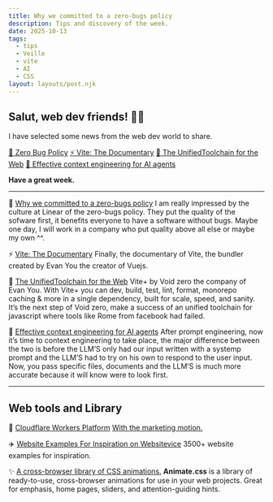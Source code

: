 ```yaml
---
title: Why we committed to a zero-bugs policy
description: Tips and discovery of the week.
date: 2025-10-13
tags:
  - tips
  - Veille
  - vite
  - AI
  - CSS
layout: layouts/post.njk
---
```


## Salut, web dev friends! 🧑‍💻

I have selected some news  from the web dev world to share.

<a href="#Why we committed to a zero-bugs policy">🐞 Zero Bug Policy</a>
<a href="#Vite: The Documentary">⚡️ Vite: The Documentary</a>
<a href="#The UnifiedToolchain for the Web">🧰 The UnifiedToolchain for the Web</a>
<a href="#Effective context engineering for AI agents">🤖 Effective context engineering for AI agents</a>

**Have a great week.**

___

<span id="Why we committed to a zero-bugs policy">🐞</span> [Why we committed to a zero-bugs policy](https://linear.app/now/zero-bugs-policy)
I am really impressed by the culture at Linear of the zero-bugs policy. They put the quality of the sofware first, it benefits everyone to have a software without bugs. Maybe one day, I will work in a company who put quality above all else or maybe my own ^^.

<span id="Vite: The Documentary">⚡️</span> [Vite: The Documentary](https://www.youtube.com/watch?v=bmWQqAKLgT4)
Finally, the documentary of Vite, the bundler created by Evan You the creator of Vuejs.

<span id="The UnifiedToolchain for the Web">🧰</span> [The UnifiedToolchain for the Web](https://viteplus.dev/)
Vite+ by Void zero the company of Evan You.
With Vite+ you can dev, build, test, lint, format, monorepo caching & more in a single dependency, built for scale, speed, and sanity.
It’s the next step of Void zero, make a success of an unified toolchain for javascript where tools like Rome from facebook had failed.

<span id="Effective context engineering for AI agents">🤖</span> [Effective context engineering for AI agents](https://www.anthropic.com/engineering/effective-context-engineering-for-ai-agents)
After prompt engineering, now it’s time to context engineering to take place, the major difference between the two is before the LLM’S only had our input written with a systemp prompt and the LLM’S  had to try on his own to respond to the user input.
Now, you pass specific files, documents and the LLM’S is much more accurate because it will know were to look first.

___

## Web tools and Library

🧡 [Cloudflare Workers Platform](https://workers.cloudflare.com/)
 [With the marketing motion.](https://x.com/floguo/status/1976671640324030528)

✈️ [Website Examples For Inspiration on Websitevice](https://websitevice.com/)
3500+ website examples for inspiration.

✨ [A cross-browser library of CSS animations.](https://animate.style/)
**Animate.css** is a library of ready-to-use, cross-browser animations for use in your web projects. Great for emphasis, home pages, sliders, and attention-guiding hints.
